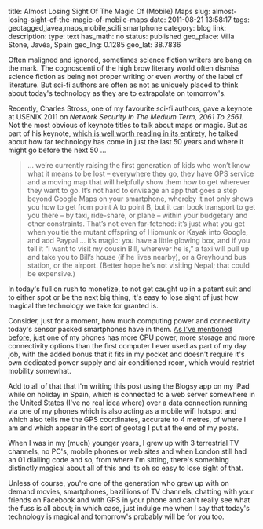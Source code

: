 title: Almost Losing Sight Of The Magic Of (Mobile) Maps
slug: almost-losing-sight-of-the-magic-of-mobile-maps
date: 2011-08-21 13:58:17
tags: geotagged,javea,maps,mobile,scifi,smartphone
category: blog
link: 
description: 
type: text
has_math: no
status: published
geo_place: Villa Stone, Javéa, Spain
geo_lng: 0.1285
geo_lat: 38.7836

Often maligned and ignored, sometimes science fiction writers are bang on the mark. The cognoscenti of the high brow literary world often dismiss science fiction as being not proper writing or even worthy of the label of literature. But sci-fi authors are often as not as uniquely placed to think about today's technology as they are to extrapolate on tomorrow's.

Recently, Charles Stross, one of my favourite sci-fi authors, gave a keynote at USENIX 2011 on *Network Security In The Medium Term, 2061 To 2561*. Not the most obvious of keynote titles to talk about maps or magic. But as part of his keynote, [which is well worth reading in its entirety](https://www.antipope.org/charlie/blog-static/2011/08/usenix-2011-keynote-network-se.html "https://www.antipope.org/charlie/blog-static/2011/08/usenix-2011-keynote-network-se.html"), he talked about how far technology has come in just the last 50 years and where it might go before the next 50 ...

<!-- TEASER_END -->

> ... we’re currently raising the first generation of kids who won’t know what it means to be lost – everywhere they go, they have GPS service and a moving map that will helpfully show them how to get wherever they want to go. It’s not hard to envisage an app that goes a step beyond Google Maps on your smartphone, whereby it not only shows you how to get from point A to point B, but it can book transport to get you there – by taxi, ride-share, or plane – within your budgetary and other constraints. That’s not even far-fetched: it’s just what you get when you tie the mutant offspring of Hipmunk or Kayak into Google, and add Paypal ... it’s magic: you have a little glowing box, and if you tell it “I want to visit my cousin Bill, wherever he is,” a taxi will pull up and take you to Bill’s house (if he lives nearby), or a Greyhound bus station, or the airport. (Better hope he’s not visiting Nepal; that could be expensive.)

In today's full on rush to monetize, to not get caught up in a patent suit and to either spot or be the next big thing, it's easy to lose sight of just how magical the technology we take for granted is.

Consider, just for a moment, how much computing power and connectivity today's sensor packed smartphones have in them. [As I've mentioned before](/2011/03/06/happy-30th-anniversary-to-the-2nd-computer-i-ever-owned/ "/2011/03/06/happy-30th-anniversary-to-the-2nd-computer-i-ever-owned/"), just one of my phones has more CPU power, more storage and more connectivity options than the first computer I ever used as part of my day job, with the added bonus that it fits in my pocket and doesn't require it's own dedicated power supply and air conditioned room, which would restrict mobility somewhat.

Add to all of that that I'm writing this post using the Blogsy app on my iPad while on holiday in Spain, which is connected to a web server somewhere in the United States (I've no real idea where) over a data connection running via one of my phones which is also acting as a mobile wifi hotspot and which also tells me the GPS coordinates, accurate to 4 metres, of where I am and which appear in the sort of geotag I put at the end of my posts.

When I was in my (much) younger years, I grew up with 3 terrestrial TV channels, no PC's, mobile phones or web sites and when London still had an 01 dialling code and so, from where I'm sitting, there's something distinctly magical about all of this and its oh so easy to lose sight of that.

Unless of course, you're one of the generation who grew up with on demand movies, smartphones, bazillions of TV channels, chatting with your friends on Facebook and with GPS in your phone and can't really see what the fuss is all about; in which case, just indulge me when I say that today's technology is magical and tomorrow's probably will be for you too.



